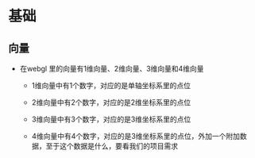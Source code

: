 # 基础

## 向量

+ 在webgl 里的向量有1维向量、2维向量、3维向量和4维向量

  + 1维向量中有1个数字，对应的是单轴坐标系里的点位

  + 2维向量中有2个数字，对应的是2维坐标系里的点位

  + 3维向量中有3个数字，对应的是3维坐标系里的点位

  + 4维向量中有4个数字，对应的是3维坐标系里的点位，外加一个附加数据，至于这个数据是什么，要看我们的项目需求